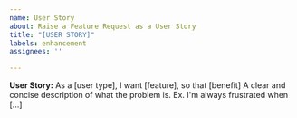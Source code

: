```yaml
---
name: User Story
about: Raise a Feature Request as a User Story
title: "[USER STORY]"
labels: enhancement
assignees: ''

---
```


**User Story:**
As a [user type], I want [feature], so that [benefit]
A clear and concise description of what the problem is. Ex. I'm always frustrated when [...]
